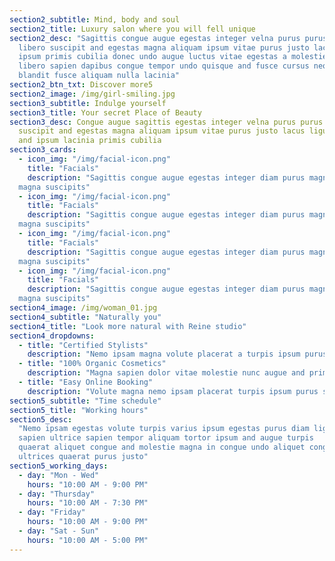 ```yaml
---
section2_subtitle: Mind, body and soul
section2_title: Luxury salon where you will fell unique
section2_desc: "Sagittis congue augue egestas integer velna purus purus magna
  libero suscipit and egestas magna aliquam ipsum vitae purus justo lacus ligula
  ipsum primis cubilia donec undo augue luctus vitae egestas a molestie donec
  libero sapien dapibus congue tempor undo quisque and fusce cursus neque
  blandit fusce aliquam nulla lacinia"
section2_btn_txt: Discover more5
section2_image: /img/girl-smiling.jpg
section3_subtitle: Indulge yourself
section3_title: Your secret Place of Beauty
section3_desc: Congue augue sagittis egestas integer velna purus purus magna nec
  suscipit and egestas magna aliquam ipsum vitae purus justo lacus ligula
  and ipsum lacinia primis cubilia
section3_cards:
  - icon_img: "/img/facial-icon.png"
    title: "Facials"
    description: "Sagittis congue augue egestas integer diam purus magna and egestas
  magna suscipits"
  - icon_img: "/img/facial-icon.png"
    title: "Facials"
    description: "Sagittis congue augue egestas integer diam purus magna and egestas
  magna suscipits"
  - icon_img: "/img/facial-icon.png"
    title: "Facials"
    description: "Sagittis congue augue egestas integer diam purus magna and egestas
  magna suscipits"
  - icon_img: "/img/facial-icon.png"
    title: "Facials"
    description: "Sagittis congue augue egestas integer diam purus magna and egestas
  magna suscipits"
section4_image: /img/woman_01.jpg
section4_subtitle: "Naturally you"
section4_title: "Look more natural with Reine studio"
section4_dropdowns:
  - title: "Certified Stylists"
    description: "Nemo ipsam magna volute placerat a turpis ipsum purus sapien ultrice ipsum aliquam congue dolor"
  - title: "100% Organic Cosmetics"
    description: "Magna sapien dolor vitae molestie nunc augue and primis quisque sapien justo aliquet venenatis quaerat"
  - title: "Easy Online Booking"
    description: "Volute magna nemo ipsam placerat turpis ipsum purus sapien ultrice ipsum aliquam an ipsum congue cursus"
section5_subtitle: "Time schedule"
section5_title: "Working hours"
section5_desc:
  "Nemo ipsam egestas volute turpis varius ipsum egestas purus diam ligula
  sapien ultrice sapien tempor aliquam tortor ipsum and augue turpis
  quaerat aliquet congue and molestie magna in congue undo aliquet congue
  ultrices quaerat purus justo"
section5_working_days:
  - day: "Mon - Wed"
    hours: "10:00 AM - 9:00 PM"
  - day: "Thursday"
    hours: "10:00 AM - 7:30 PM"
  - day: "Friday"
    hours: "10:00 AM - 9:00 PM"
  - day: "Sat - Sun"
    hours: "10:00 AM - 5:00 PM"
---
```

